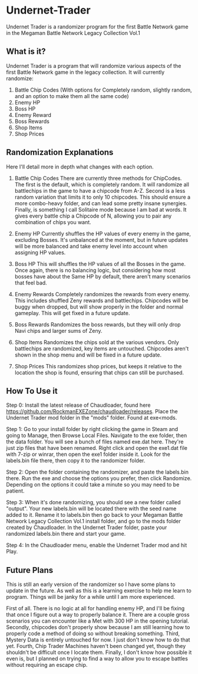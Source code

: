 # Undernet-Trader
Undernet Trader is a randomizer program for the first Battle Network game in the Megaman Battle Network Legacy Collection Vol.1


## What is it?
Undernet Trader is a program that will randomize various aspects of the first Battle Network game in the legacy collection.
It will currently randomize:
1. Battle Chip Codes (With options for Completely random, slightly random, and an option to make them all the same code)
2. Enemy HP
3. Boss HP
4. Enemy Reward
5. Boss Rewards
6. Shop Items
7. Shop Prices


## Randomization Explanations
Here I'll detail more in depth what changes with each option.

1. Battle Chip Codes
There are currently three methods for ChipCodes.
The first is the default, which is completely random. It will randomize all battlechips in the game to have a chipcode from A-Z.
Second is a less random variation that limits it to only 10 chipcodes. This should ensure a more combo-heavy folder, and can lead some pretty insane synergies.
Finally, is something I call Solitaire mode because I am bad at words. It gives every battle chip a Chipcode of N, allowing you to pair any combination of chips you want.

2. Enemy HP
Currently shuffles the HP values of every enemy in the game, excluding Bosses. It's unbalanced at the moment, but in future updates will be more balanced
and take enemy level into account when assigning HP values.

3. Boss HP
This will shuffles the HP values of all the Bosses in the game. Once again, there is no balancing logic, but considering how most bosses have about the Same HP
by default, there aren't many scenarios that feel bad.

4. Enemy Rewards
Completely randomizes the rewards from every enemy. This includes shuffled Zeny rewards and battlechips.
Chipcodes will be buggy when dropped, but will show properly in the folder and normal gameplay. This will get fixed in a future update. 

5. Boss Rewards
Randomizes the boss rewards, but they will only drop Navi chips and larger sums of Zeny.

6. Shop Items
Randomizes the chips sold at the various vendors. Only battlechips are randomized, key items are untouched. 
Chipcodes aren't shown in the shop menu and will be fixed in a future update.

7. Shop Prices
This randomizes shop prices, but keeps it relative to the location the shop is found, ensuring that chips can still be purchased.


## How To Use it
Step 0: Install the latest release of Chaudloader, found here https://github.com/RockmanEXEZone/chaudloader/releases.
Place the Undernet Trader mod folder in the "mods" folder. Found at exe<mods.

Step 1: Go to your install folder by right clicking the game in Steam and going to Manage, then Browse Local Files.
Navigate to the exe folder, then the data folder. You will see a bunch of files named exe.dat here. They're just zip files that have been renamed.
Right click and open the exe1.dat file with 7-zip or winrar, then open the exe1 folder inside it. Look for the labels.bin file there, then copy it to the randomizer folder.

Step 2: Open the folder containing the randomizer, and paste the labels.bin there. Run the exe and choose the options you prefer, then click Randomize.
Depending on the options it could take a minute so you may need to be patient.

Step 3: When it's done randomizing, you should see a new folder called "output". Your new labels.bin will be located there with the seed name added to it.
Rename it to labels.bin then go back to your Megaman Battle Network Legacy Collection Vol.1 install folder, and go to the mods folder created by Chaudloader. In the Undernet Trader folder, paste your randomized labels.bin there and start your game.

Step 4: In the Chaudloader menu, enable the Undernet Trader mod and hit Play.


## Future Plans
This is still an early version of the randomizer so I have some plans to update in the future. As well as this is a learning exercise to help me learn to program. Things will be janky for a while until I am more experienced.

First of all. There is no logic at all for handling enemy HP, and I'll be fixing that once I figure out a way to properly balance it. There are a couple gross scenarios you can encounter like a Met with 300 HP in the opening tutorial.
Secondly, chipcodes don't properly show because I am still learning how to properly code a method of doing so without breaking something.
Third, Mystery Data is entirely untouched for now. I just don't know how to do that yet.
Fourth, Chip Trader Machines haven't been changed yet, though they shouldn't be difficult once I locate them.
Finally, I don't know how possible it even is, but I planned on trying to find a way to allow you to escape battles without requiring an escape chip.
